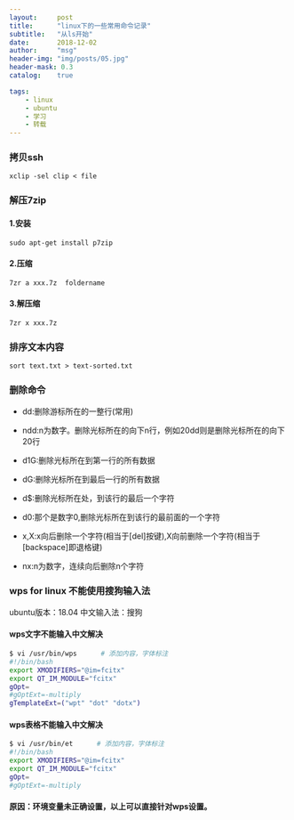 ```yaml
---
layout:     post
title:      "linux下的一些常用命令记录"
subtitle:   "从ls开始"
date:       2018-12-02
author:     "msg"
header-img: "img/posts/05.jpg"
header-mask: 0.3
catalog:    true

tags:
    - linux
    - ubuntu
    - 学习
    - 转载
---
```


### 拷贝ssh

```shell
xclip -sel clip < file 
```

### 解压7zip

#### 1.安装

```shell
sudo apt-get install p7zip
```

#### 2.压缩 

```shell
7zr a xxx.7z  foldername
```

#### 3.解压缩

```shell
7zr x xxx.7z
```

### 排序文本内容

```shell
sort text.txt > text-sorted.txt
```

### 删除命令

* dd:删除游标所在的一整行(常用)

* ndd:n为数字。删除光标所在的向下n行，例如20dd则是删除光标所在的向下20行

* d1G:删除光标所在到第一行的所有数据

* dG:删除光标所在到最后一行的所有数据

* d$:删除光标所在处，到该行的最后一个字符

* d0:那个是数字0,删除光标所在到该行的最前面的一个字符

* x,X:x向后删除一个字符(相当于[del]按键),X向前删除一个字符(相当于[backspace]即退格键)

* nx:n为数字，连续向后删除n个字符

### wps for linux 不能使用搜狗输入法

ubuntu版本：18.04
中文输入法：搜狗

#### wps文字不能输入中文解决

```bash
$ vi /usr/bin/wps      # 添加内容，字体标注
#!/bin/bash
export XMODIFIERS="@im=fcitx"
export QT_IM_MODULE="fcitx"
gOpt=
#gOptExt=-multiply
gTemplateExt=("wpt" "dot" "dotx")

```

#### wps表格不能输入中文解决

```bash
$ vi /usr/bin/et      # 添加内容，字体标注
#!/bin/bash
export XMODIFIERS="@im=fcitx"
export QT_IM_MODULE="fcitx"
gOpt=
#gOptExt=-multiply
```

#### 原因：环境变量未正确设置，以上可以直接针对wps设置。

